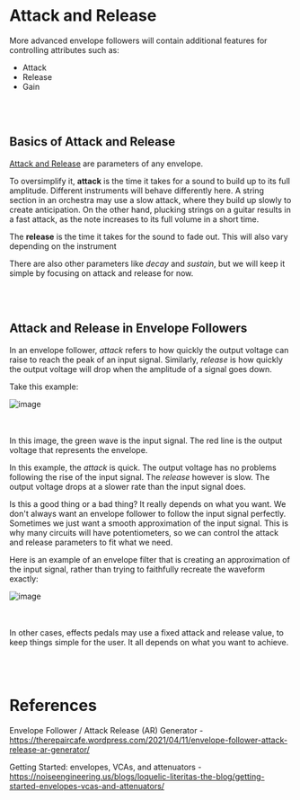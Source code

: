 # Attack and Release

More advanced envelope followers will contain additional features for controlling attributes such as:
* Attack
* Release
* Gain


</br></br>
## Basics of Attack and Release

[Attack and Release](https://github.com/Network-Direction/Audio-Effect-Pedals/blob/Wha-Pedals/Audio%20Theory/4.%20Envelope.md#adsr) are parameters of any envelope.

To oversimplify it, **attack** is the time it takes for a sound to build up to its full amplitude. Different instruments will behave differently here. A string section in an orchestra may use a slow attack, where they build up slowly to create anticipation. On the other hand, plucking strings on a guitar results in a fast attack, as the note increases to its full volume in a short time.

The **release** is the time it takes for the sound to fade out. This will also vary depending on the instrument

There are also other parameters like _decay_ and _sustain_, but we will keep it simple by focusing on attack and release for now.


</br></br>
## Attack and Release in Envelope Followers

In an envelope follower, _attack_ refers to how quickly the output voltage can raise to reach the peak of an input signal. Similarly, _release_ is how quickly the output voltage will drop when the amplitude of a signal goes down.

Take this example:

![image](https://github.com/user-attachments/assets/86eab91b-fba7-4f18-a8d4-2929f8bd4ef5)

</br></br>
In this image, the green wave is the input signal. The red line is the output voltage that represents the envelope.

In this example, the _attack_ is quick. The output voltage has no problems following the rise of the input signal. The _release_ however is slow. The output voltage drops at a slower rate than the input signal does.

Is this a good thing or a bad thing? It really depends on what you want. We don't always want an envelope follower to follow the input signal perfectly. Sometimes we just want a smooth approximation of the input signal. This is why many circuits will have potentiometers, so we can control the attack and release parameters to fit what we need.

Here is an example of an envelope filter that is creating an approximation of the input signal, rather than trying to faithfully recreate the waveform exactly:

![image](https://github.com/user-attachments/assets/3a711f54-d05c-406f-a521-7b67431e3e57)

</br></br>
In other cases, effects pedals may use a fixed attack and release value, to keep things simple for the user. It all depends on what you want to achieve.


</br></br>
# References

Envelope Follower / Attack Release (AR) Generator - https://therepaircafe.wordpress.com/2021/04/11/envelope-follower-attack-release-ar-generator/

Getting Started: envelopes, VCAs, and attenuators - https://noiseengineering.us/blogs/loquelic-literitas-the-blog/getting-started-envelopes-vcas-and-attenuators/

